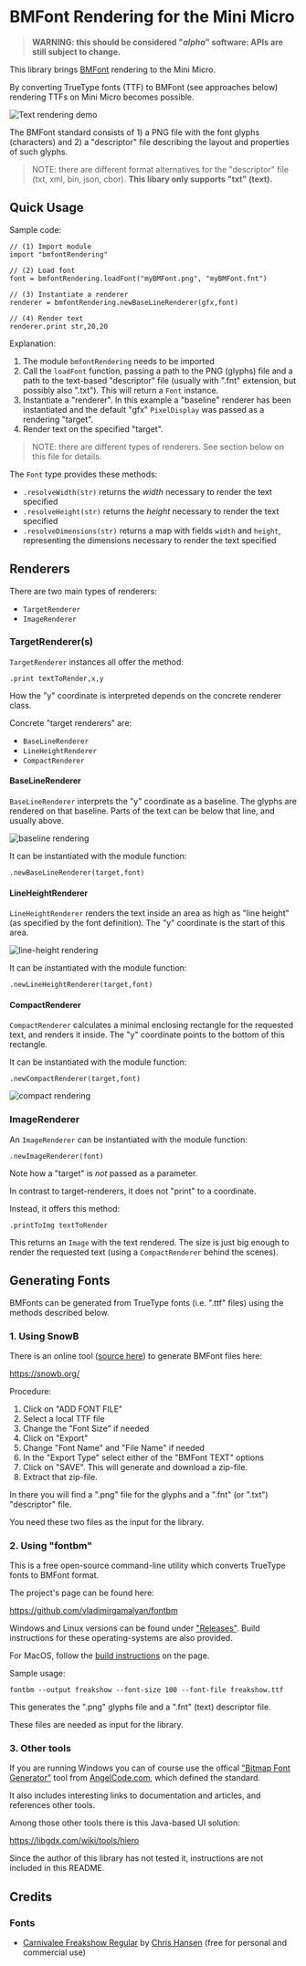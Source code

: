 # BMFont Rendering for the Mini Micro

> **WARNING: this should be considered "*alpha*" software: APIs are still subject to change.**

This library brings [BMFont](http://www.angelcode.com/products/bmfont/) rendering to the Mini Micro.

By converting TrueType fonts (TTF) to BMFont (see approaches below) rendering TTFs on Mini Micro becomes possible.

![Text rendering demo](./doc-assets/screenshot_small.png)

The BMFont standard consists of 1) a PNG file with the font glyphs (characters) and 2) a "descriptor" file describing the layout and properties of such glyphs.

> NOTE: there are different format alternatives for the "descriptor" file (txt, xml, bin, json, cbor). **This libary only supports "txt" (text).**

## Quick Usage

Sample code:

```
// (1) Import module
import "bmfontRendering"

// (2) Load font
font = bmfontRendering.loadFont("myBMFont.png", "myBMFont.fnt")

// (3) Instantiate a renderer
renderer = bmfontRendering.newBaseLineRenderer(gfx,font)

// (4) Render text
renderer.print str,20,20
```

Explanation:

1. The module `bmfontRendering` needs to be imported
2. Call the `loadFont` function, passing a path to the PNG (glyphs) file and a path to the text-based "descriptor" file (usually with ".fnt" extension, but possibly also ".txt"). This will return a `Font` instance.
3. Instantiate a "renderer". In this example a "baseline" renderer has been instantiated and the default "gfx" `PixelDisplay` was passed as a rendering "target".
4. Render text on the specified "target".

> NOTE: there are different types of renderers. See section below on this file for details.

The `Font` type provides these methods:

* `.resolveWidth(str)` returns the _width_ necessary to render the text specified
* `.resolveHeight(str)` returns the _height_ necessary to render the text specified
* `.resolveDimensions(str)` returns a map with fields `width` and `height`, representing the dimensions necessary to render the text specified

## Renderers

There are two main types of renderers:

* `TargetRenderer`
* `ImageRenderer`

### TargetRenderer(s)

`TargetRenderer` instances all offer the method:

```
.print textToRender,x,y
```

How the "y" coordinate is interpreted depends on the concrete renderer class.

Concrete "target renderers" are:

* `BaseLineRenderer`
* `LineHeightRenderer`
* `CompactRenderer`

#### BaseLineRenderer

`BaseLineRenderer` interprets the "y" coordinate as a baseline. The glyphs are rendered on that baseline. Parts of the text can be below that line, and usually above.

![baseline rendering](./doc-assets/baseline-rendering.png)

It can be instantiated with the module function:

```
.newBaseLineRenderer(target,font)
```

#### LineHeightRenderer

`LineHeightRenderer` renders the text inside an area as high as "line height" (as specified by the font definition). The "y" coordinate is the start of this area.

![line-height rendering](./doc-assets/line-height-rendering.png)

It can be instantiated with the module function:

```
.newLineHeightRenderer(target,font)
```

#### CompactRenderer

`CompactRenderer` calculates a minimal enclosing rectangle for the requested text, and renders it inside. The "y" coordinate points to the bottom of this rectangle.

It can be instantiated with the module function:

```
.newCompactRenderer(target,font)
```

![compact rendering](./doc-assets/compact-rendering.png)

### ImageRenderer

An `ImageRenderer` can be instantiated with the module function:

```
.newImageRenderer(font)
```

Note how a "target" is _not_ passed as a parameter.

In contrast to target-renderers, it does not "print" to a coordinate.

Instead, it offers this method:

```
.printToImg textToRender
```

This returns an `Image` with the text rendered. The size is just big enough to render the requested text (using a `CompactRenderer` behind the scenes).

## Generating Fonts

BMFonts can be generated from  TrueType fonts (i.e. ".ttf" files) using the methods described below. 

### 1. Using SnowB

There is an online tool ([source here](https://github.com/SilenceLeo/snowb-bmf)) to generate BMFont files here:

https://snowb.org/

Procedure:

1. Click on "ADD FONT FILE"
2. Select a local TTF file
3. Change the "Font Size" if needed
4. Click on "Export"
5. Change "Font Name" and "File Name" if needed
6. In the "Export Type" select either of the "BMFont TEXT" options
7. Click on "SAVE". This will generate and download a zip-file.
8. Extract that zip-file.

In there you will find a ".png" file for the glyphs and a ".fnt" (or ".txt") "descriptor" file.

You need these two files as the input for the library.

### 2. Using "fontbm"

This is a free open-source command-line utility which converts TrueType fonts to BMFont format.

The project's page can be found here:

https://github.com/vladimirgamalyan/fontbm

Windows and Linux versions can be found under ["Releases"](https://github.com/vladimirgamalyan/fontbm/releases). Build instructions for these operating-systems are also provided.

For MacOS, follow the [build instructions](https://github.com/vladimirgamalyan/fontbm#building-macos) on the page.

Sample usage:

```
fontbm --output freakshow --font-size 100 --font-file freakshow.ttf
```

This generates the ".png" glyphs file and a ".fnt" (text) descriptor file.

These files are needed as input for the library.

### 3. Other tools

If you are running Windows you can of course use the offical ["Bitmap Font Generator"](https://www.angelcode.com/products/bmfont/) tool from [AngelCode.com](https://www.angelcode.com/), which defined the standard.

It also includes interesting links to documentation and articles, and references other tools.

Among those other tools there is this Java-based UI solution:

https://libgdx.com/wiki/tools/hiero

Since the author of this library has not tested it, instructions are not included in this README.

## Credits

### Fonts

* [Carnivalee Freakshow Regular](https://www.1001fonts.com/carnivalee-freakshow-font.html) by [Chris Hansen](https://www.1001fonts.com/users/chrisx/) (free for personal and commercial use)
